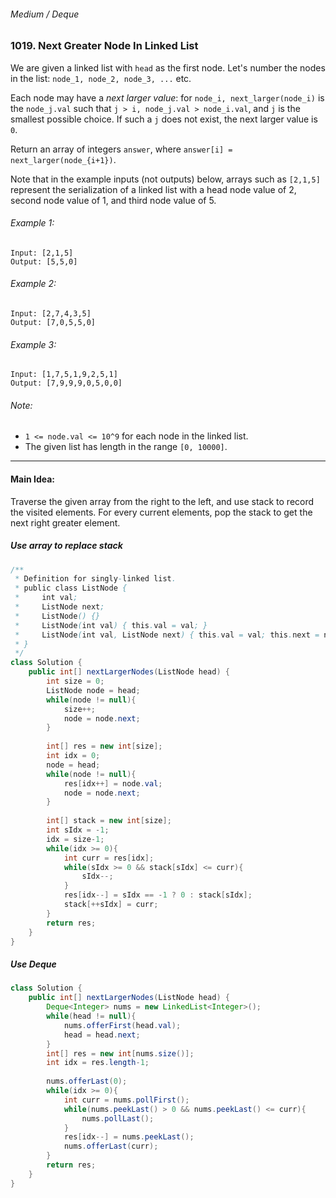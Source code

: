 ###### Medium / Deque

### 1019. Next Greater Node In Linked List

We are given a linked list with `head` as the first node.  Let's number the nodes in the list: `node_1, node_2, node_3, ...` etc.  

Each node may have a _next larger value_: for `node_i, next_larger(node_i)` is the `node_j.val` such that `j > i, node_j.val > node_i.val`, and `j` is the smallest possible choice.  If such a `j` does not exist, the next larger value is `0`.  

Return an array of integers `answer`, where `answer[i] = next_larger(node_{i+1})`.  

Note that in the example inputs (not outputs) below, arrays such as `[2,1,5]` represent the serialization of a linked list with a head node value of 2, second node value of 1, and third node value of 5.

###### Example 1:
```
Input: [2,1,5]
Output: [5,5,0]
```

###### Example 2:
```
Input: [2,7,4,3,5]
Output: [7,0,5,5,0]
```

###### Example 3:
```
Input: [1,7,5,1,9,2,5,1]
Output: [7,9,9,9,0,5,0,0]
``` 

###### Note:
- `1 <= node.val <= 10^9` for each node in the linked list.
- The given list has length in the range `[0, 10000]`.

***

#### Main Idea: 
Traverse the given array from the right to the left, and use stack to record the visited elements. For every current elements, pop the stack to get the next right greater element.

##### Use array to replace stack

```java
/**
 * Definition for singly-linked list.
 * public class ListNode {
 *     int val;
 *     ListNode next;
 *     ListNode() {}
 *     ListNode(int val) { this.val = val; }
 *     ListNode(int val, ListNode next) { this.val = val; this.next = next; }
 * }
 */
class Solution {
    public int[] nextLargerNodes(ListNode head) {
        int size = 0;
        ListNode node = head;
        while(node != null){
            size++;
            node = node.next;
        }
        
        int[] res = new int[size];
        int idx = 0;
        node = head;
        while(node != null){
            res[idx++] = node.val;
            node = node.next;
        }
        
        int[] stack = new int[size];
        int sIdx = -1;
        idx = size-1;
        while(idx >= 0){
            int curr = res[idx];
            while(sIdx >= 0 && stack[sIdx] <= curr){
                sIdx--;
            }
            res[idx--] = sIdx == -1 ? 0 : stack[sIdx];
            stack[++sIdx] = curr;
        }
        return res;
    }
}
```

##### Use Deque

```java
class Solution {
    public int[] nextLargerNodes(ListNode head) {
        Deque<Integer> nums = new LinkedList<Integer>();
        while(head != null){
            nums.offerFirst(head.val);
            head = head.next;
        }
        int[] res = new int[nums.size()];
        int idx = res.length-1;
        
        nums.offerLast(0);
        while(idx >= 0){
            int curr = nums.pollFirst();
            while(nums.peekLast() > 0 && nums.peekLast() <= curr){
                nums.pollLast();
            }
            res[idx--] = nums.peekLast();
            nums.offerLast(curr);
        }
        return res;
    }
}
```
